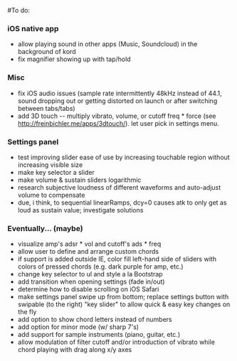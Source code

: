 #To do:

### iOS native app
* allow playing sound in other apps (Music, Soundcloud) in the background of kord
* fix magnifier showing up with tap/hold

### Misc
* fix iOS audio issues (sample rate intermittently 48kHz instead of 44.1, sound dropping out or getting distorted on launch or after switching between tabs/tabs)
* add 3D touch -- multiply vibrato, volume, or cutoff freq * force (see http://freinbichler.me/apps/3dtouch/). let user pick in settings menu.

### Settings panel
* test improving slider ease of use by increasing touchable region without increasing visible size
* make key selector a slider
* make volume & sustain sliders logarithmic
* research subjective loudness of different waveforms and auto-adjust volume to compensate
* due, i think, to sequential linearRamps, dcy=0 causes atk to only get as loud as sustain value; investigate solutions

### Eventually... (maybe)
* visualize amp's adsr * vol and cutoff's ads * freq
* allow user to define and arrange custom chords
* if support is added outside IE, color fill left-hand side of sliders with colors of pressed chords (e.g. dark purple for amp, etc.)
* change key selector to ul and style a la Bootstrap
* add transition when opening settings (fade in/out)
* determine how to disable scrolling on iOS Safari
* make settings panel swipe up from bottom; replace settings button with swipable (to the right) "key slider" to allow quick & easy key changes on the fly
* add option to show chord letters instead of numbers
* add option for minor mode (w/ sharp 7's)
* add support for sample instruments (piano, guitar, etc.)
* allow modulation of filter cutoff and/or introduction of vibrato while chord playing with drag along x/y axes
